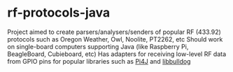rf-protocols-java
=================

Project aimed to create parsers/analysers/senders of popular RF (433.92) protocols such as Oregon Weather, Owl, Noolite, PT2262, etc
Should work on single-board computers supporting Java (like Raspberry Pi, BeagleBoard, Cubieboard, etc)
Has adapters for receiving low-level RF data from GPIO pins for popular libraries such as <a href="http://pi4j.com/">Pi4J</a> and <a href="http://libbulldog.org/bulldog/">libbulldog</a>
